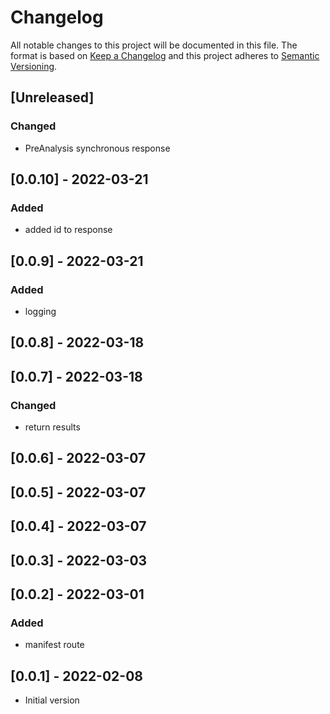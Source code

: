 # Changelog

All notable changes to this project will be documented in this file.
The format is based on [Keep a Changelog](http://keepachangelog.com/en/1.0.0/)
and this project adheres to [Semantic Versioning](http://semver.org/spec/v2.0.0.html).

## [Unreleased]

### Changed

- PreAnalysis synchronous response

## [0.0.10] - 2022-03-21

### Added

- added id to response

## [0.0.9] - 2022-03-21
### Added

- logging

## [0.0.8] - 2022-03-18

## [0.0.7] - 2022-03-18

### Changed

- return results

## [0.0.6] - 2022-03-07

## [0.0.5] - 2022-03-07

## [0.0.4] - 2022-03-07

## [0.0.3] - 2022-03-03

## [0.0.2] - 2022-03-01

### Added

- manifest route

## [0.0.1] - 2022-02-08

- Initial version
